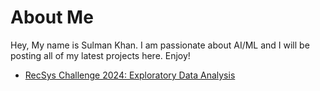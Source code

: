 # About Me
Hey, My name is Sulman Khan. I am passionate about AI/ML and I will be posting all of my latest projects here. Enjoy!

- [RecSys Challenge 2024: Exploratory Data Analysis](./writing/posts/recsys_2024_eda.md)

